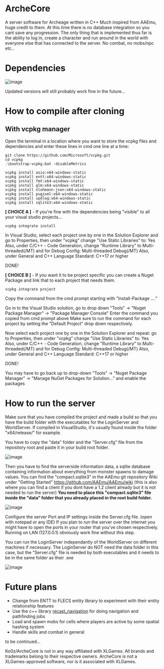 # ArcheCore
A server software for Archeage written in C++
Much inspired from AAEmu, huge credit to them.
At this time there is no database integration so you cant save any progression. The only thing that is implemented thus far is the ability to log in, create a character and run around in the world with everyone else that has connected to the server. No combat, no mobs/npc etc..

# Dependencies

![image](https://github.com/Ko0z/ArcheCore/assets/9639004/3464ac0d-67dc-474d-a469-f6eefae30313)

Updated versions will still probably work fine in the future...

# How to compile after cloning

## With vcpkg manager

Open the terminal in a location where you want to store the vcpkg files and dependencies and enter these lines in cmd one line at a time:
```
git clone https://github.com/Microsoft/vcpkg.git
cd vcpkg
.\bootstrap-vcpkg.bat -disableMetrics

vcpkg install asio:x64-windows-static
vcpkg install entt:x64-windows-static
vcpkg install fmt:x64-windows-static
vcpkg install glm:x64-windows-static
vcpkg install nlohmann-json:x64-windows-static
vcpkg install pugixml:x64-windows-static
vcpkg install spdlog:x64-windows-static
vcpkg install sqlite3:x64-windows-static
```
**[ CHOICE A ]** - If you're fine with the dependencies being "visible" to all your visual studio projects...
```
vcpkg integrate install
```
In Visual Studio, select each project one by one in the Solution Explorer and go to Properties, then under "vcpkg" change "Use Static Libraries" to: Yes
Also, under C/C++ - Code Generation, change "Runtime Library" to Multi-threaded(/MT) and for Debug Config: Multi-threaded Debug(/MT)
Also, under General and C++ Language Standard:  C++17 or higher

DONE!

**[ CHOICE B ]** - If you want it to be project specific you can create a Nuget Package and link that to each project that needs them.
```
vcpkg integrate project
```
Copy the command from the cmd prompt starting with "Install-Package ...."

Go in to the Visual Studio solution, go to drop down "Tools" -> "Nuget Package Manager" -> "Package Manager Console"
Enter the command you copied from cmd prompt above
Make sure to run the command for each project by setting the "Default Project" drop down respectively.

Now select each project one by one in the Solution Explorer and repeat: go to Properties, then under "vcpkg" change "Use Static Libraries" to: Yes
Also, under C/C++ - Code Generation, change "Runtime Library" to Multi-threaded(/MT) and for Debug Config: Multi-threaded Debug(/MT)
Also, under General and C++ Language Standard:  C++17 or higher

DONE!

You may have to go back up to drop-down "Tools" -> "Nuget Package Manager" -> "Manage NuGet Packages for Solution..." and enable the packages

# How to run the server

Make sure that you have compiled the project and made a build so that you have the build folder with the executables for the LoginServer and WorldServer. If compiled in VisualStudio, it's usually found inside the folder "x64/release/" for example.

You have to copy the "data" folder and the "Server.cfg" file from the repository root and paste it in your build root folder.

![image](https://github.com/Ko0z/ArcheCore/assets/9639004/e5b65fbd-23c9-47a7-85fd-935e49298f43)

Then you have to find the serverside information data, a sqlite database containing information about everything from monster spawns to damage values. You can find the "compact.sqlite3" in the AAEmu git repository Wiki under "Getting Started" https://github.com/AAEmu/AAEmu/wiki (this is also where you can find a client if you dont have a 1.2 client already but it is not needed to run the server) **You need to place this "compact.sqlite3" file inside the "data" folder that you already placed in the root build folder.**

![image](https://github.com/Ko0z/ArcheCore/assets/9639004/5f639770-db46-42be-bc47-63fd97c761fa)

Configure the server Port and IP settings inside the Server.cfg file. (open with notepad or any IDE) If you plan to run the server over the internet you might have to open the ports in your router that you've chosen respectively. Running on LAN (127.0.0.1) obviously work fine without this step.

You can run the LoginServer independantly of the WorldServer on different machines if necessary. The LoginServer do NOT need the data folder in this case, but the "Server.cfg" file is needed by both executables and it needs to be in the same folder as their .exe

![image](https://github.com/Ko0z/ArcheCore/assets/9639004/326659ab-a760-4b8a-8842-c669221aed17)

# Future plans
- Change from ENTT to FLECS entity library to experiment with their entity relationship features
- Use the c++ library [recast_navigation](https://github.com/recastnavigation/recastnavigation) for doing navigation and pathfinding jobs
- Load and spawn mobs for cells where players are active by some spatial hashing system
- Handle skills and combat in general

to be continued...

Ko0z/ArcheCore is not in any way affiliated with XLGames. All brands and trademarks belong to their respective owners. ArcheCore is not a XLGames-approved software, nor is it associated with XLGames.
